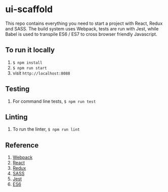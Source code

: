 # ui-scaffold

This repo contains everything you need to start a project with React, Redux and SASS. The build system uses Webpack, tests are run with Jest, while Babel is used to transpile ES6 / ES7 to cross browser friendly Javascript.

## To run it locally
1. `$ npm install`
2. `$ npm run start`
3. visit `http://localhost:8088`

## Testing
1. For command line tests, `$ npm run test`

## Linting
1. To run the linter, `$ npm run lint`

## Reference
1. [Webpack](https://webpack.github.io/docs)
2. [React](https://facebook.github.io/react/docs/getting-started.html)
3. [Redux](http://redux.js.org/index.html)
4. [SASS](http://sass-lang.com/documentation/file.SASS_REFERENCE.html)
5. [Jest](https://facebook.github.io/jest/)
6. [ES6](https://github.com/lukehoban/es6features)
